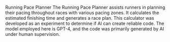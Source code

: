 Running Pace Planner
The Running Pace Planner assists runners in planning their pacing throughout races with various pacing zones. It calculates the estimated finishing time and generates a race plan. This calculator was developed as an experiment to determine if AI can create reliable code. The model employed here is GPT-4, and the code was primarily generated by AI under human supervision.
